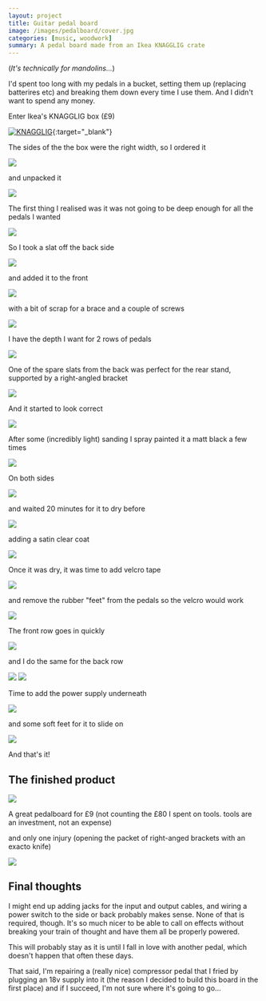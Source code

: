 ```yaml
---
layout: project
title: Guitar pedal board
image: /images/pedalboard/cover.jpg
categories: [music, woodwork]
summary: A pedal board made from an Ikea KNAGGLIG crate
---
```


(*It's technically for mandolins...*)

I'd spent too long with my pedals in a bucket, setting them up (replacing batterires etc) and
breaking them down every time I use them. And I didn't want to spend any money.

Enter Ikea's KNAGGLIG box (£9)

[![KNAGGLIG](/images/pedalboard/knagglig-box-pine.jpg)](https://www.ikea.com/gb/en/products/small-storage-organisers/storage-boxes-baskets/knagglig-box-pine-art-70292359/){:target="_blank"}

The sides of the the box were the right width, so I ordered it

![](/images/pedalboard/IMG_7980.JPG)

and unpacked it

![](/images/pedalboard/IMG_7981.JPG)

The first thing I realised was it was not going to be deep enough for all the pedals I wanted

![](/images/pedalboard/IMG_7982.JPG)

So I took a slat off the back side

![](/images/pedalboard/IMG_7984.JPG)

and added it to the front

![](/images/pedalboard/IMG_7985.JPG)

with a bit of scrap for a brace and a couple of screws

![](/images/pedalboard/IMG_7986.JPG)

I have the depth I want for 2 rows of pedals

![](/images/pedalboard/IMG_7987.JPEG)

One of the spare slats from the back was perfect for the rear stand, supported by a right-angled bracket

![](/images/pedalboard/IMG_7988.JPG)

And it started to look correct

![](/images/pedalboard/IMG_7989.JPG)

After some (incredibly light) sanding I spray painted it a matt black a few times

![](/images/pedalboard/IMG_7990.JPG)

On both sides

![](/images/pedalboard/IMG_7991.JPG)

and waited 20 minutes for it to dry before

![](/images/pedalboard/IMG_7992.JPG)

adding a satin clear coat

![](/images/pedalboard/IMG_7993.JPG)

Once it was dry, it was time to add velcro tape

![](/images/pedalboard/IMG_7994.JPEG)

and remove the rubber "feet" from the pedals so the velcro would work

![](/images/pedalboard/IMG_7995.JPG)

The front row goes in quickly

![](/images/pedalboard/IMG_7997.JPEG)

and I do the same for the back row

![](/images/pedalboard/IMG_7998.JPEG)
![](/images/pedalboard/IMG_7999.JPEG)

Time to add the power supply underneath

![](/images/pedalboard/IMG_8002.JPG)

and some soft feet for it to slide on

![](/images/pedalboard/IMG_8008.jpeg)

And that's it!


## The finished product

![](/images/pedalboard/IMG_8003.JPEG)

A great pedalboard for £9 (not counting the £80 I spent on tools. tools are an investment, not an expense)

and only one injury (opening the packet of right-anged brackets with an exacto knife)

![](/images/pedalboard/IMG_8004.JPG)

## Final thoughts

I might end up adding jacks for the input and output cables, and wiring
a power switch to the side or back probably makes sense. None of that is required, though.
It's so much nicer to be able to call on effects without breaking your train of thought
and have them all be properly powered.

This will probably stay as it is until I fall in love with another pedal, which
doesn't happen that often these days.

That said, I'm repairing a (really nice) compressor pedal that I fried by plugging
an 18v supply into it (the reason I decided to build this board in the first place)
and if I succeed, I'm not sure where it's going to go...

